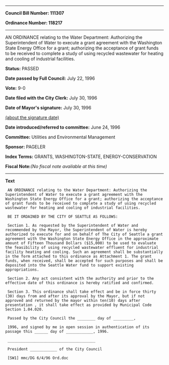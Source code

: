 

********

**Council Bill Number: 111307**
   
**Ordinance Number: 118217**
********

 AN ORDINANCE relating to the Water Department: Authorizing the Superintendent of Water to execute a grant agreement with the Washington State Energy Office for a grant; authorizing the acceptance of grant funds to be received to complete a study of using recycled wastewater for heating and cooling of industrial facilities.

**Status:** PASSED
   
**Date passed by Full Council:** July 22, 1996
   
**Vote:** 9-0
   
**Date filed with the City Clerk:** July 30, 1996
   
**Date of Mayor's signature:** July 30, 1996
   
[(about the signature date)](/~public/approvaldate.htm)
   
   
   
**Date introduced/referred to committee:** June 24, 1996
   
**Committee:** Utilities and Environmental Management
   
**Sponsor:** PAGELER
   
   
**Index Terms:** GRANTS, WASHINGTON-STATE, ENERGY-CONSERVATION

**Fiscal Note:**_(No fiscal note available at this time)_

********

**Text**
   
```
 AN ORDINANCE relating to the Water Department: Authorizing the Superintendent of Water to execute a grant agreement with the Washington State Energy Office for a grant; authorizing the acceptance of grant funds to be received to complete a study of using recycled wastewater for heating and cooling of industrial facilities.

 BE IT ORDAINED BY THE CITY OF SEATTLE AS FOLLOWS:

 Section 1. As requested by the Superintendent of Water and recommended by the Mayor, the Superintendent of Water is hereby authorized to execute for and on behalf of The City of Seattle a grant agreement with the Washington State Energy Office in the approximate amount of Fifteen Thousand Dollars ($15,000) to be used to evaluate the feasibility of using recycled wastewater effluent for industrial facility heating and cooling. Such an agreement shall be substantially in the form attached to this ordinance as Attachment 1. The grant funds, when received, shall be accepted for such purposes and shall be deposited into the Seattle Water fund to support existing appropriations.

 Section 2. Any act consistent with the authority and prior to the effective date of this ordinance is hereby ratified and confirmed.

 Section 3. This ordinance shall take effect and be in force thirty (30) days from and after its approval by the Mayor, but if not approved and returned by the mayor within ten(10) days after presentation , it shall take effect as provided by Municipal Code Section 1.04.020.

 Passed by the City Council the ________ day of _________,

 1996, and signed by me in open session in authentication of its passage this ______ day of ____________, 1996.

 _______________________________________

 President ____________ of the City Council

 [SW1] mmc/DG 6/4/96 Ord.doc

```
